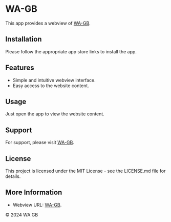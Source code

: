 # WA-GB

This app provides a webview of [WA-GB](https://wa-gb.com/).

## Installation

Please follow the appropriate app store links to install the app.

## Features

- Simple and intuitive webview interface.  
- Easy access to the website content.

## Usage

Just open the app to view the website content.

## Support

For support, please visit [WA-GB](https://wa-gb.com/).

## License

This project is licensed under the MIT License - see the LICENSE.md file for details.

## More Information
- Webview URL: [WA-GB](https://wa-gb.com/).

© 2024 WA GB
